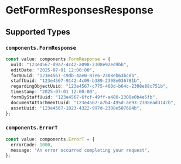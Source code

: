 # GetFormResponsesResponse


## Supported Types

### `components.FormResponse`

```typescript
const value: components.FormResponse = {
  uuid: "123e4567-d9a7-4c42-a098-2308e92ed9bb",
  editDate: "2025-07-01 12:00:00",
  formUuid: "123e4567-c9db-4ae0-87e6-2308eb63bc8b",
  staffUuid: "123e4567-9142-4c09-b389-2308e036781b",
  regardingObjectUuid: "123e4567-c775-460d-b64c-2308e88c751b",
  timestamp: "2025-07-01 12:00:00",
  formByStaffUuid: "123e4567-6fcf-49ff-a480-2308e0b4e5fb",
  documentAttachmentUuid: "123e4567-a7b4-495d-ae93-2308ead314cb",
  assetUuid: "123e4567-1823-4322-997d-2308e507684b",
};
```

### `components.ErrorT`

```typescript
const value: components.ErrorT = {
  errorCode: 1000,
  message: "An error occurred completing your request",
};
```

